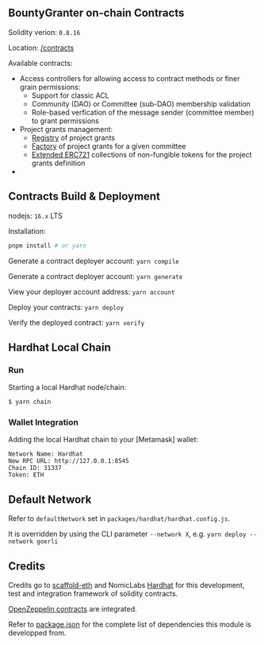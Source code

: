 

## BountyGranter on-chain Contracts

Solidity verion: `0.8.16`

Location: [/contracts](./contracts)

Available contracts:
* Access controllers for allowing access to contract methods or finer grain permissions: 
  * Support for classic ACL
  * Community (DAO) or Committee (sub-DAO) membership validation
  * Role-based verfication of the message sender (committee member) to grant permissions
* Project grants management:
  * [Registry](./contracts/ProjectGrantRegistry.sol) of project grants
  * [Factory](./contracts/ProjectGrantFactory.sol) of project grants for a given committee
  * [Extended ERC721](./contracts/ProjectGrantCollection.sol) collections of non-fungible tokens for the project grants definition
* 

## Contracts Build & Deployment

nodejs: `16.x` LTS

Installation:
```sh
pnpm install # or yarn
```

Generate a contract deployer account: 	``yarn compile``

Generate a contract deployer account: 	``yarn generate``

View your deployer account address: 	``yarn account``

Deploy your contracts: 		            ``yarn deploy``

Verify the deployed contract: 	        ``yarn verify``


## Hardhat Local Chain

### Run

Starting a local Hardhat node/chain:
```sh
$ yarn chain
```

### Wallet Integration

Adding the local Hardhat chain to your [Metamask] wallet:
```
Network Name: Hardhat
New RPC URL: http://127.0.0.1:8545
Chain ID: 31337
Token: ETH
```

## Default Network

Refer to ``defaultNetwork`` set in ``packages/hardhat/hardhat.config.js``.

It is overridden by using the CLI parameter ``--network X``, e.g. ``yarn deploy --network goerli``


## Credits

Credits go to [scaffold-eth](https://github.com/scaffold-eth/scaffold-eth) and NomicLabs [Hardhat](https://hardhat.org) for this development, test and integration framework of solidity contracts.

[OpenZeppelin contracts](https://github.com/OpenZeppelin/openzeppelin-contracts) are integrated.

Refer to [package.json]() for the complete list of dependencies this module is developped from.
